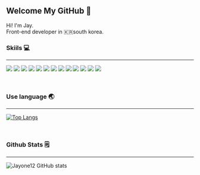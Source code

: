 ## Welcome My GitHub 🎉

Hi! I'm Jay.  
Front-end developer in 🇰🇷south korea.


### Skiils 💻
---
<p>
<img src="https://img.shields.io/badge/html5-E34F26?style=flat-square&logo=html5&logoColor=white"/> <img src="https://img.shields.io/badge/css3-1572B6?style=flat-square&logo=css3&logoColor=white"/> <img src="https://img.shields.io/badge/sass-CC6699?style=flat-square&logo=sass&logoColor=white"/> <img src="https://img.shields.io/badge/javascript-색상코드?style=flat-square&logo=javascript&logoColor=black"/> <img src="https://img.shields.io/badge/react-61DAFB?style=flat-square&logo=react&logoColor=black"/> <img src="https://img.shields.io/badge/react query-FF4154?style=flat-square&logo=reactquery&logoColor=white"/> <img src="https://img.shields.io/badge/redux-764ABC?style=flat-square&logo=redux&logoColor=white"/> <img src="https://img.shields.io/badge/recoil-3178C6?style=flat-square&logo=recoil&logoColor=white"/> <img src="https://img.shields.io/badge/styled components-DB7093?style=flat-square&logo=styled components&logoColor=white"/> <img src="https://img.shields.io/badge/typescript-3178C6?style=flat-square&logo=typescript&logoColor=white"/> <img src="https://img.shields.io/badge/node.js-339933?style=flat-square&logo=node.js&logoColor=white"/> <img src="https://img.shields.io/badge/express-000000?style=flat-square&logo=express&logoColor=white"/> <img src="https://img.shields.io/badge/mongo DB-47A248?style=flat-square&logo=mongodb&logoColor=white"/>
</p>

<br>

### Use language 🌏
---
[![Top Langs](https://github-readme-stats.vercel.app/api/top-langs/?username=jayone12&layout=compact)](https://github.com/jayone12/github-readme-stats)  

<br>

### Github Stats 🗒
---
![Jayone12 GitHub stats](https://github-readme-stats.vercel.app/api?username=jayone12&show_icons=true&theme=merko)

<!--
**Jayone12/Jayone12** is a ✨ _special_ ✨ repository because its `README.md` (this file) appears on your GitHub profile.

Here are some ideas to get you started:

- 🔭 I’m currently working on ...
- 🌱 I’m currently learning ...
- 👯 I’m looking to collaborate on ...
- 🤔 I’m looking for help with ...
- 💬 Ask me about ...
- 📫 How to reach me: ...
- 😄 Pronouns: ...
- ⚡ Fun fact: ...
-->
